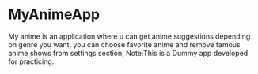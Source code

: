 # MyAnimeApp
My anime is an application where u can get anime suggestions depending on genre you want,
you can choose favorite anime and remove famous anime shows from settings section,
Note:This is a Dummy app developed for practicing.
